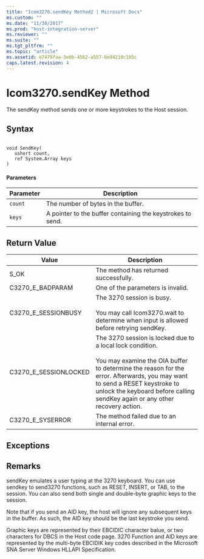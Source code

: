 ```yaml
---
title: "Icom3270.sendKey Method2 | Microsoft Docs"
ms.custom: ""
ms.date: "11/30/2017"
ms.prod: "host-integration-server"
ms.reviewer: ""
ms.suite: ""
ms.tgt_pltfrm: ""
ms.topic: "article"
ms.assetid: e7479faa-3e0b-4562-a557-0e94210c1b5c
caps.latest.revision: 4
---
```

# Icom3270.sendKey Method
The sendKey method sends one or more keystrokes to the Host session.  
  
## Syntax  
  
```  
  
void SendKey(  
   ushort count,  
   ref System.Array keys  
)  
```  
  
#### Parameters  
  
|Parameter|Description|  
|---------------|-----------------|  
|`count`|The number of bytes in the buffer.|  
|`keys`|A pointer to the buffer containing the keystrokes to send.|  
  
## Return Value  
  
|Value|Description|  
|-----------|-----------------|  
|S_OK|The method has returned successfully.|  
|C3270_E_BADPARAM|One of the parameters is invalid.|  
|C3270_E_SESSIONBUSY|The 3270 session is busy.<br /><br /> You may call Icom3270.wait to determine when input is allowed before retrying sendKey.|  
|C3270_E_SESSIONLOCKED|The 3270 session is locked due to a local lock condition.<br /><br /> You may examine the OIA buffer to determine the reason for the error. Afterwards, you may want to send a RESET keystroke to unlock the keyboard before calling sendKey again or any other recovery action.|  
|C3270_E_SYSERROR|The method failed due to an internal error.|  
  
## Exceptions  
  
## Remarks  
 sendKey emulates a user typing at the 3270 keyboard. You can use sendkey to send3270 functions, such as RESET, INSERT, or TAB, to the session. You can also send both single and double-byte graphic keys to the session.  
  
 Note that if you send an AID key, the host will ignore any subsequent keys in the buffer. As such, the AID key should be the last keystroke you send.  
  
 Graphic keys are represented by their EBCIDIC character balue, or two characters for DBCS in the Host code page. 3270 Function and AID keys are represented by the multi-byte EBCIDIK key codes described in the Microsoft SNA Server Windows HLLAPI Specification.